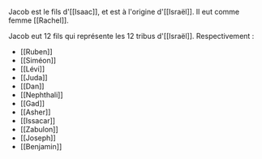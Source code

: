 Jacob est le fils d'[[Isaac]], et est à l'origine d'[[Israël]]. Il eut comme femme [[Rachel]].

Jacob eut 12 fils qui représente les 12 tribus d'[[Israël]]. Respectivement :
- [[Ruben]]
- [[Siméon]]
- [[Lévi]]
- [[Juda]]
- [[Dan]]
- [[Nephthali]]
- [[Gad]]
- [[Asher]]
- [[Issacar]]
- [[Zabulon]]
- [[Joseph]]
- [[Benjamin]]